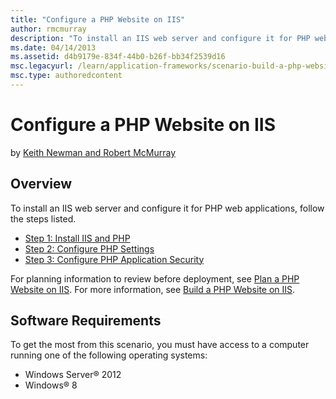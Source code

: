 ```yaml
---
title: "Configure a PHP Website on IIS"
author: rmcmurray
description: "To install an IIS web server and configure it for PHP web applications, follow these steps: Install IIS and PHP, Configure PHP Settings, and Configure PHP Ap..."
ms.date: 04/14/2013
ms.assetid: d4b9179e-834f-44b0-b26f-bb34f2539d16
msc.legacyurl: /learn/application-frameworks/scenario-build-a-php-website-on-iis/configure-a-php-website-on-iis
msc.type: authoredcontent
---
```

# Configure a PHP Website on IIS

by [Keith Newman and Robert McMurray](https://github.com/rmcmurray)

## Overview

To install an IIS web server and configure it for PHP web applications, follow the steps listed.

- [Step 1: Install IIS and PHP](configuring-step-1-install-iis-and-php.md)
- [Step 2: Configure PHP Settings](configuring-step-2-configure-php-settings.md)
- [Step 3: Configure PHP Application Security](configuring-step-3-configure-php-application-security.md)

For planning information to review before deployment, see [Plan a PHP Website on IIS](plan-a-php-website-on-iis.md). For more information, see [Build a PHP Website on IIS](overview-build-a-php-website-on-iis.md).

## Software Requirements

To get the most from this scenario, you must have access to a computer running one of the following operating systems:

- Windows Server® 2012
- Windows® 8
